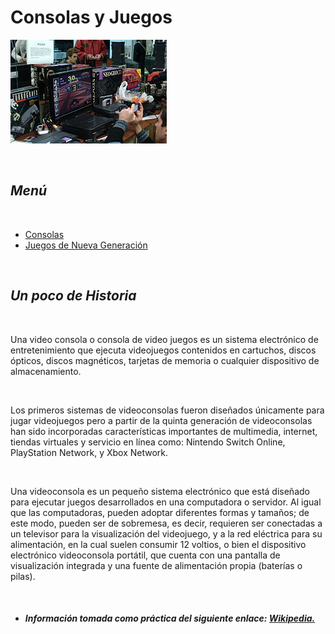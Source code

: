 # **Consolas y Juegos**

![imagen de Perfil](./assets/images/imagen1.png)

<br>

## *Menú*

<br>

- [Consolas](./about.md) <br/>
- [Juegos de Nueva Generación](./services.md) <br/>

<br>

## *Un poco de Historia*

<br>

Una video consola o consola de video juegos es un sistema electrónico de entretenimiento que ejecuta videojuegos contenidos en cartuchos, discos ópticos, discos magnéticos, tarjetas de memoria o cualquier dispositivo de almacenamiento.

<br>

Los primeros sistemas de videoconsolas fueron diseñados únicamente para jugar videojuegos pero a partir de la quinta generación de videoconsolas han sido incorporadas características importantes de multimedia, internet, tiendas virtuales y servicio en línea como: Nintendo Switch Online, PlayStation Network, y Xbox Network.

<br>

Una videoconsola es un pequeño sistema electrónico que está diseñado para ejecutar juegos desarrollados en una computadora o servidor. Al igual que las computadoras, pueden adoptar diferentes formas y tamaños; de este modo, pueden ser de sobremesa, es decir, requieren ser conectadas a un televisor para la visualización del videojuego, y a la red eléctrica para su alimentación, en la cual suelen consumir 12 voltios, o bien el dispositivo electrónico videoconsola portátil, que cuenta con una pantalla de visualización integrada y una fuente de alimentación propia (baterías o pilas).

<br>

- ##### Información tomada como práctica del siguiente enlace: <a href= "https://es.wikipedia.org/wiki/Videoconsola"> Wikipedia.

